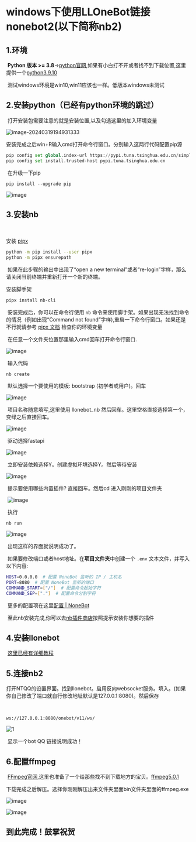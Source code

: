 # windows下使用LLOneBot链接nonebot2(以下简称nb2)

## 1.环境

​	**Python 版本 >= 3.8**→[python官网](https://www.python.org/),如果有小白打不开或者找不到下载位置,这里提供一个[python3.9.10](https://syykln.lanzoul.com/iZegc1rwtm1i)

​	测试windows环境是win10,win11应该也一样。低版本windows未测试

## 2.安装python（已经有python环境的跳过）

​	打开安装包需要注意的就是安装位置,以及勾选这里的加入环境变量

![image-20240319194931333](https://jsd.cdn.zzko.cn/gh/bilili-syy/picx-images-hosting@master/20240319/image-20240319194931333.9rj5obfdtg.png)

​	安装完成之后win+R输入cmd打开命令行窗口。分别输入这两行代码配置pip源

```python
pip config set global.index-url https://pypi.tuna.tsinghua.edu.cn/simple
pip config set install.trusted-host pypi.tuna.tsinghua.edu.cn
```

​	在升级一下pip

```
pip install --upgrade pip
```

![image](https://jsd.cdn.zzko.cn/gh/bilili-syy/picx-images-hosting@master/20240319/image.6pn9n3gf0s.png)

## 3.安装nb

​	

安装 [pipx](https://pypa.github.io/pipx/)

```bash
python -m pip install --user pipx
python -m pipx ensurepath
```



​	如果在此步骤的输出中出现了“open a new terminal”或者“re-login”字样，那么请关闭当前终端并重新打开一个新的终端。

安装脚手架

```bash
pipx install nb-cli
```



​	安装完成后，你可以在命令行使用 `nb` 命令来使用脚手架。如果出现无法找到命令的情况（例如出现“Command not found”字样),重启一下命令行窗口。如果还是不行就请参考 [pipx 文档](https://pypa.github.io/pipx/) 检查你的环境变量

​	在任意一个文件夹位置那里输入cmd回车打开命令行窗口.

![image](https://jsd.cdn.zzko.cn/gh/bilili-syy/picx-images-hosting@master/20240319/image.7i054uayov.png)

​	输入代码

```
nb create
```

​	默认选择一个要使用的模板: bootstrap (初学者或用户)。回车

![image](https://jsd.cdn.zzko.cn/gh/bilili-syy/picx-images-hosting@master/20240319/image.2oba8ptccw.png)

​	项目名称随意填写,这里使用 llonebot_nb 然后回车。这里空格直接选择第一个，变绿之后直接回车。

![image](https://jsd.cdn.zzko.cn/gh/bilili-syy/picx-images-hosting@master/20240319/image.8ad0mkyfkp.png)



​	驱动选择fastapi 

![image](https://jsd.cdn.zzko.cn/gh/bilili-syy/picx-images-hosting@master/20240319/image.1e8d2ehf0w.png)





​	立即安装依赖选择Y。创建虚拟环境选择Y。然后等待安装

![image](https://jsd.cdn.zzko.cn/gh/bilili-syy/picx-images-hosting@master/20240319/image.3uulhbqcsc.png)

​	提示要使用哪些内置插件? 直接回车。然后cd 进入刚刚的项目文件夹

​	![image](https://jsd.cdn.zzko.cn/gh/bilili-syy/picx-images-hosting@master/20240319/image.101xbjgb09.png)



​	执行

```
nb run
```

![image](https://jsd.cdn.zzko.cn/gh/bilili-syy/picx-images-hosting@master/20240319/image.969i21it0q.png)

​	出现这样的界面就说明成功了。

​	如果要修改端口或者host地址。在**项目文件夹**中创建一个 `.env` 文本文件，并写入以下内容:

```bash
HOST=0.0.0.0  # 配置 NoneBot 监听的 IP / 主机名
PORT=8080  # 配置 NoneBot 监听的端口
COMMAND_START=["/"]  # 配置命令起始字符
COMMAND_SEP=["."]  # 配置命令分割字符
```

​	更多的配置项在这里[配置 | NoneBot](https://nonebot.dev/docs/appendices/config#内置配置项)

​	至此nb安装完成,你可以去[nb插件商店](https://v2.nonebot.dev/store)按照提示安装你想要的插件

## 4.安装llonebot

​	[这里已经有详细教程](https://llonebot.github.io/zh-CN/guide/getting-started)

## 5.连接nb2

​	打开NTQQ的设置界面。找到llonebot。启用反向websocket服务。填入。(如果你自己修改了端口就自行修改地址默认是127.0.0.1:8080)。然后保存

​	

```
ws://127.0.0.1:8080/onebot/v11/ws/
```

![1](https://jsd.cdn.zzko.cn/gh/bilili-syy/picx-images-hosting@master/20240319/1.491187r19a.png)

​	显示一个bot QQ 链接说明成功！

## 6.配置ffmpeg

​	[FFmpeg官网](https://ffmpeg.org/),这里也准备了一个给那些找不到下载地方的宝贝。[ffmpeg5.0.1](https://syykln.lanzoul.com/ieVuJ1rx5fsf)

​	下载完成之后解压。选择你刚刚解压出来文件夹里面bin文件夹里面的ffmpeg.exe

![image](https://jsd.cdn.zzko.cn/gh/bilili-syy/picx-images-hosting@master/20240319/image.1vyer0hlai.png)

![image](https://jsd.cdn.zzko.cn/gh/bilili-syy/picx-images-hosting@master/20240319/image.3d4jsro42i.png)

## 到此完成！鼓掌祝贺
